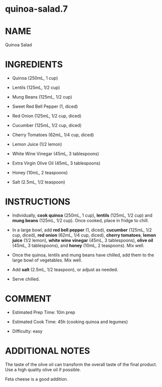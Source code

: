 # quinoa-salad.7

# NAME

Quinoa Salad

# INGREDIENTS

  - Quinoa (250mL, 1 cup)

  - Lentils (125mL, 1/2 cup)

  - Mung Beans (125mL, 1/2 cup)

  - Sweet Red Bell Pepper (1, diced)

  - Red Onion (125mL, 1/2 cup, diced)

  - Cucumber (125mL, 1/2 cup, diced)

  - Cherry Tomatoes (62mL, 1/4 cup, diced)

  - Lemon Juice (1/2 lemon)

  - White Wine Vinegar (45mL, 3 tablespoons)

  - Extra Virgin Olive Oil (45mL, 3 tablespoons)

  - Honey (10mL, 2 teaspoons)

  - Salt (2.5mL, 1/2 teaspoon)

# INSTRUCTIONS

  - Individually, **cook quinoa** (250mL, 1 cup), **lentils** (125mL,
    1/2 cup) and **mung beans** (125mL, 1/2 cup). Once cooked, place in
    fridge to chill.

  - In a large bowl, add **red bell pepper** (1, diced), **cucumber**
    (125mL, 1/2 cup, diced), **red onion** (62mL, 1/4 cup, diced),
    **cherry tomatoes**, **lemon juice** (1/2 lemon), **white wine
    vinegar** (45mL, 3 tablespoons), **olive oil** (45mL, 3
    tablespoons), and **honey** (10mL, 2 teaspoons). Mix well.

  - Once the quinoa, lentils and mung beans have chilled, add them to
    the large bowl of vegetables. Mix well.

  - Add **salt** (2.5mL, 1/2 teaspoon), or adjust as needed.

  - Serve chilled.

# COMMENT

  - Estimated Prep Time: 10m prep

  - Estimated Cook Time: 45h (cooking quinoa and legumes)

  - Difficulty: easy

# ADDITIONAL NOTES

The taste of the olive oil can transform the overall taste of the final
product. Use a high quality olive oil if possible.

Feta cheese is a good addition.
